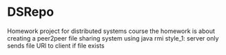 # DSRepo
Homework project for distributed systems course
the homework is about creating a peer2peer file sharing system using java rmi 
style_1: server only sends file URl to client if file exists 
